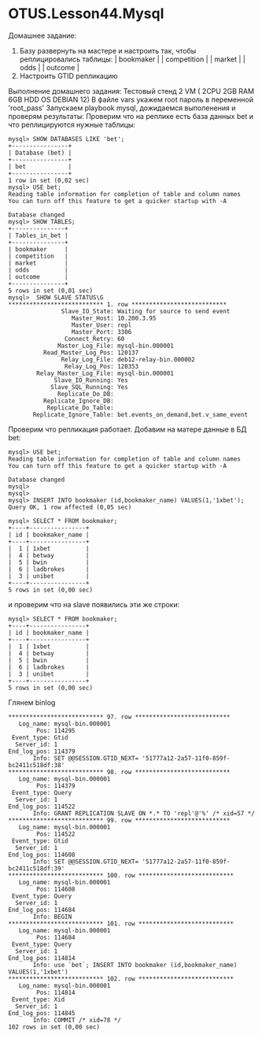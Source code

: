 # OTUS.Lesson44.Mysql
Домашнее задание:
1) Базу развернуть на мастере и настроить так, чтобы реплицировались таблицы:
| bookmaker          |
| competition        |
| market             |
| odds               |
| outcome            |
2) Настроить GTID репликацию

Выполнение домашнего задания:
Тестовый стенд 2 VM ( 2CPU 2GB RAM 6GB HDD OS DEBIAN 12)
В файле vars укажем root пароль в переменной 'root_pass'
Запускаем playbook mysql, дожидаемся выполенения и проверям результаты: 
Проверим что на реплике есть база данных bet и что реплицируются нужные таблицы:
```
mysql> SHOW DATABASES LIKE 'bet';
+----------------+
| Database (bet) |
+----------------+
| bet            |
+----------------+
1 row in set (0,02 sec)
mysql> USE bet;
Reading table information for completion of table and column names
You can turn off this feature to get a quicker startup with -A

Database changed
mysql> SHOW TABLES;
+---------------+
| Tables_in_bet |
+---------------+
| bookmaker     |
| competition   |
| market        |
| odds          |
| outcome       |
+---------------+
5 rows in set (0,01 sec)
mysql>  SHOW SLAVE STATUS\G
*************************** 1. row ***************************
               Slave_IO_State: Waiting for source to send event
                  Master_Host: 10.200.3.95
                  Master_User: repl
                  Master_Port: 3306
                Connect_Retry: 60
              Master_Log_File: mysql-bin.000001
          Read_Master_Log_Pos: 120137
               Relay_Log_File: deb12-relay-bin.000002
                Relay_Log_Pos: 120353
        Relay_Master_Log_File: mysql-bin.000001
             Slave_IO_Running: Yes
            Slave_SQL_Running: Yes
              Replicate_Do_DB: 
          Replicate_Ignore_DB: 
           Replicate_Do_Table: 
       Replicate_Ignore_Table: bet.events_on_demand,bet.v_same_event

```

Проверим что репликация работает. Добавим на матере данные в БД bet:
```
mysql> USE bet;
Reading table information for completion of table and column names
You can turn off this feature to get a quicker startup with -A

Database changed
mysql> 
mysql> 
mysql> INSERT INTO bookmaker (id,bookmaker_name) VALUES(1,'1xbet');
Query OK, 1 row affected (0,05 sec)

mysql> SELECT * FROM bookmaker;
+----+----------------+
| id | bookmaker_name |
+----+----------------+
|  1 | 1xbet          |
|  4 | betway         |
|  5 | bwin           |
|  6 | ladbrokes      |
|  3 | unibet         |
+----+----------------+
5 rows in set (0,00 sec)
```

и проверим что на slave появились эти же строки:
```
mysql> SELECT * FROM bookmaker;
+----+----------------+
| id | bookmaker_name |
+----+----------------+
|  1 | 1xbet          |
|  4 | betway         |
|  5 | bwin           |
|  6 | ladbrokes      |
|  3 | unibet         |
+----+----------------+
5 rows in set (0,00 sec)
```

Глянем binlog
```
*************************** 97. row ***************************
   Log_name: mysql-bin.000001
        Pos: 114295
 Event_type: Gtid
  Server_id: 1
End_log_pos: 114379
       Info: SET @@SESSION.GTID_NEXT= '51777a12-2a57-11f0-859f-bc2411c518df:38'
*************************** 98. row ***************************
   Log_name: mysql-bin.000001
        Pos: 114379
 Event_type: Query
  Server_id: 1
End_log_pos: 114522
       Info: GRANT REPLICATION SLAVE ON *.* TO 'repl'@'%' /* xid=57 */
*************************** 99. row ***************************
   Log_name: mysql-bin.000001
        Pos: 114522
 Event_type: Gtid
  Server_id: 1
End_log_pos: 114608
       Info: SET @@SESSION.GTID_NEXT= '51777a12-2a57-11f0-859f-bc2411c518df:39'
*************************** 100. row ***************************
   Log_name: mysql-bin.000001
        Pos: 114608
 Event_type: Query
  Server_id: 1
End_log_pos: 114684
       Info: BEGIN
*************************** 101. row ***************************
   Log_name: mysql-bin.000001
        Pos: 114684
 Event_type: Query
  Server_id: 1
End_log_pos: 114814
       Info: use `bet`; INSERT INTO bookmaker (id,bookmaker_name) VALUES(1,'1xbet')
*************************** 102. row ***************************
   Log_name: mysql-bin.000001
        Pos: 114814
 Event_type: Xid
  Server_id: 1
End_log_pos: 114845
       Info: COMMIT /* xid=78 */
102 rows in set (0,00 sec)
```